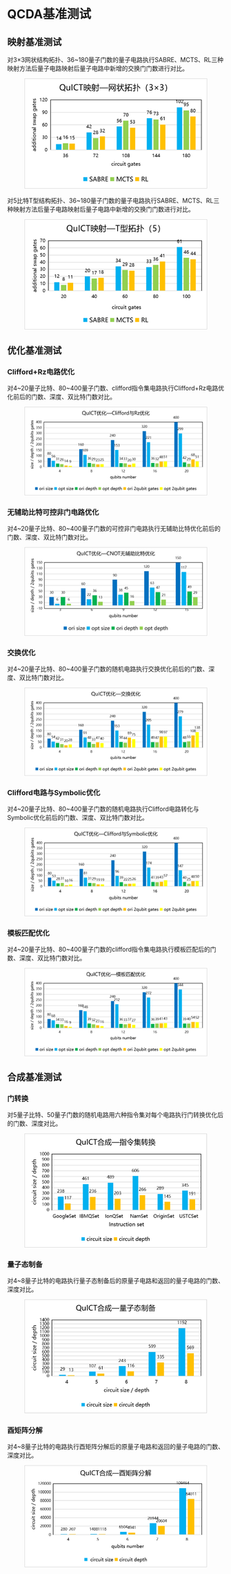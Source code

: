 # QCDA基准测试

## 映射基准测试

对3×3网状结构拓扑、36~180量子门数的量子电路执行SABRE、MCTS、RL三种映射方法后量子电路映射后量子电路中新增的交换门门数进行对比。

<figure markdown>

![qcda benchmark](../assets/images/QuICTbenchmark/qcda_benchmark/mapping_benchmark/QuICT_mapping_test_grid.png)

</figure>

对5比特T型结构拓扑、36~180量子门数的量子电路执行SABRE、MCTS、RL三种映射方法后量子电路映射后量子电路中新增的交换门门数进行对比。

<figure markdown>

![qcda benchmark](../assets/images/QuICTbenchmark/qcda_benchmark/mapping_benchmark/QuICT_mapping_test_T.png)

</figure>

## 优化基准测试

### Clifford+Rz电路优化

对4~20量子比特、80~400量子门数、clifford指令集电路执行Clifford+Rz电路优化前后的门数、深度、双比特门数对比。

<figure markdown>

![qcda benchmark](../assets/images/QuICTbenchmark/qcda_benchmark/optimization_benchmark/QuICT%20Clifford_Rz_Optimization%20test.png)

</figure>

### 无辅助比特可控非门电路优化

对4~20量子比特、80~400量子门数的可控非门电路执行无辅助比特优化前后的门数、深度、双比特门数对比。

<figure markdown>

![qcda benchmark](../assets/images/QuICTbenchmark/qcda_benchmark/optimization_benchmark/QuICT%20cnot_without_ancilla%20test.png)

</figure>

### 交换优化

对4~20量子比特、80~400量子门数的随机电路执行交换优化前后的门数、深度、双比特门数对比。

<figure markdown>

![qcda benchmark](../assets/images/QuICTbenchmark/qcda_benchmark/optimization_benchmark/QuICT%20Commutative_Optimization%20test.png)

</figure>

### Clifford电路与Symbolic优化

对4~20量子比特、80~400量子门数的随机电路执行Clifford电路转化与Symbolic优化前后的门数、深度、双比特门数对比。

<figure markdown>

![qcda benchmark](../assets/images/QuICTbenchmark/qcda_benchmark/optimization_benchmark/QuICT%20Symbolic_Clifford_Optimization%20test.png)

</figure>

### 模板匹配优化

对4~20量子比特、80~400量子门数的clifford指令集电路执行模板匹配后的门数、深度、双比特门数对比。

<figure markdown>

![qcda benchmark](../assets/images/QuICTbenchmark/qcda_benchmark/optimization_benchmark/QuICT%20Template_Optimization%20test.png)

</figure>

## 合成基准测试

### 门转换

对5量子比特、50量子门数的随机电路用六种指令集对每个电路执行门转换优化后的门数、深度对比。

<figure markdown>

![qcda benchmark](../assets/images/QuICTbenchmark/qcda_benchmark/synthesis_benchmark/QuICT_gate_transform_test.png)

</figure>

### 量子态制备

对4~8量子比特的电路执行量子态制备后的原量子电路和返回的量子电路的门数、深度对比。

<figure markdown>

![qcda benchmark](../assets/images/QuICTbenchmark/qcda_benchmark/synthesis_benchmark/QuICT_Quantum_state_preparation_test.png)

</figure>

### 酉矩阵分解

对4~8量子比特的电路执行酉矩阵分解后的原量子电路和返回的量子电路的门数、深度对比。

<figure markdown>

![qcda benchmark](../assets/images/QuICTbenchmark/qcda_benchmark/synthesis_benchmark/QuICT_unitary_decomposition_test.png)

</figure>